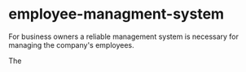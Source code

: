 # employee-managment-system

For business owners a reliable management system is necessary for managing the company's employees. 

The 